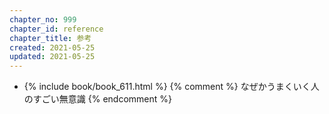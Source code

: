 ```yaml
---
chapter_no: 999
chapter_id: reference
chapter_title: 参考
created: 2021-05-25
updated: 2021-05-25
---
```

- {% include book/book_611.html %} {% comment %} なぜかうまくいく人のすごい無意識 {% endcomment %}
